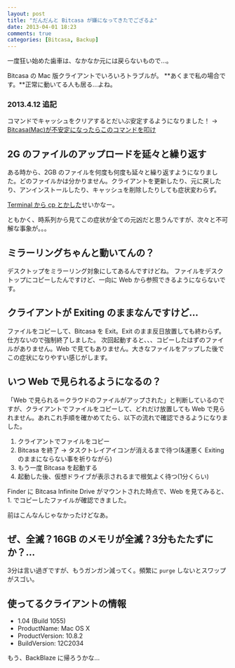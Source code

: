 ```yaml
---
layout: post
title: "だんだんと Bitcasa が嫌になってきたでござるよ"
date: 2013-04-01 18:23
comments: true
categories: [Bitcasa, Backup]
---
```

一度狂い始めた歯車は、なかなか元には戻らないもので…。
<!--more-->
Bitcasa の Mac 版クライアントでいろいろトラブルが。
**あくまで私の場合です。**正常に動いてる人も居る…よね。

### 2013.4.12 追記
コマンドでキャッシュをクリアするとだいぶ安定するようになりました！ → [Bitcasa(Mac)が不安定になったらこのコマンドを叩け](http://amay077.github.io/blog/2013/04/12/bitcasa-clear-cache/)

## 2G のファイルのアップロードを延々と繰り返す
ある時から、2GB のファイルを何度も何度も延々と繰り返すようになりました。どのファイルかは分かりません。クライアントを更新したり、元に戻したり、アンインストールしたり、キャッシュを削除したりしても症状変わらず。

[Terminal から cp とかした](http://amay077.github.com/blog/2013/03/29/bitcasa-tips-2/)せいかなー。


ともかく、時系列から見てこの症状が全ての元凶だと思うんですが、次々と不可解な事象が。。。

## ミラーリングちゃんと動いてんの？
デスクトップをミラーリング対象にしてあるんですけどね。
ファイルをデスクトップにコピーしたんですけど、一向に Web から参照できるようにならないです。

## クライアントが Exiting のままなんですけど…
ファイルをコピーして、Bitcasa を Exit。Exit のまま反日放置しても終わらず。仕方ないので強制終了しました。
次回起動すると、、、コピーしたはずのファイルがありません。Web で見てもありません。大きなファイルをアップした後でこの症状になりやすい感じがします。

## いつ Web で見られるようになるの？
「Web で見られる＝クラウドのファイルがアップされた」と判断しているのですが、クライアントでファイルをコピーして、どれだけ放置しても Web で見られません。あれこれ手順を確かめてたら、以下の流れで確認できるようになりました。

1. クライアントでファイルをコピー
2. Bitcasa を終了 → タスクトレイアイコンが消えるまで待つ(&運悪く Exiting のままにならない事を祈りながら)
3. もう一度 Bitcasa を起動する
4. 起動した後、仮想ドライブが表示されるまで根気よく待つ(1分くらい)

Finder に Bitcasa Infinite Drive がマウントされた時点で、Web を見てみると、1. でコピーしたファイルが確認できました。

前はこんなんじゃなかったけどなあ。

## ぜ、全滅？16GB のメモリが全滅？3分もたたずにか？…
3分は言い過ぎですが、もうガンガン減ってく。頻繁に ``purge`` しないとスワップがスゴい。

## 使ってるクライアントの情報

* 1.04 (Build 1055)
* ProductName:	Mac OS X
* ProductVersion:	10.8.2
* BuildVersion:	12C2034


もう、BackBlaze に帰ろうかな...
